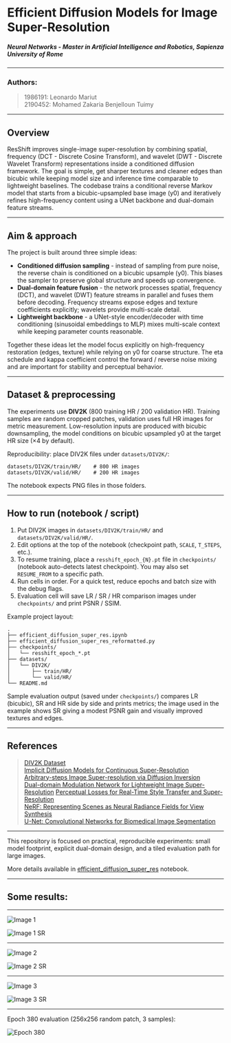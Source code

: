 # Efficient Diffusion Models for Image Super-Resolution

##### Neural Networks - Master in Artificial Intelligence and Robotics, Sapienza University of Rome

---

### Authors:
> 1986191: Leonardo Mariut \
> 2190452: Mohamed Zakaria Benjelloun Tuimy

---

## Overview

ResShift improves single-image super-resolution by combining spatial, frequency (DCT - Discrete Cosine Transform), and wavelet (DWT - Discrete Wavelet Transform) representations inside a conditioned diffusion framework. The goal is simple, get sharper textures and cleaner edges than bicubic while keeping model size and inference time comparable to lightweight baselines. The codebase trains a conditional reverse Markov model that starts from a bicubic-upsampled base image (y0) and iteratively refines high-frequency content using a UNet backbone and dual-domain feature streams.

---

## Aim & approach

The project is built around three simple ideas:

* **Conditioned diffusion sampling** - instead of sampling from pure noise, the reverse chain is conditioned on a bicubic upsample (y0). This biases the sampler to preserve global structure and speeds up convergence.
* **Dual-domain feature fusion** - the network processes spatial, frequency (DCT), and wavelet (DWT) feature streams in parallel and fuses them before decoding. Frequency streams expose edges and texture coefficients explicitly; wavelets provide multi-scale detail.
* **Lightweight backbone** - a UNet-style encoder/decoder with time conditioning (sinusoidal embeddings to MLP) mixes multi-scale context while keeping parameter counts reasonable.

Together these ideas let the model focus explicitly on high-frequency restoration (edges, texture) while relying on y0 for coarse structure. The eta schedule and kappa coefficient control the forward / reverse noise mixing and are important for stability and perceptual behavior.

---

## Dataset & preprocessing

The experiments use **DIV2K** (800 training HR / 200 validation HR). Training samples are random cropped patches, validation uses full HR images for metric measurement. Low-resolution inputs are produced with bicubic downsampling, the model conditions on bicubic upsampled y0 at the target HR size (×4 by default).

Reproducibility: place DIV2K files under `datasets/DIV2K/`:

```
datasets/DIV2K/train/HR/    # 800 HR images
datasets/DIV2K/valid/HR/    # 200 HR images
```

The notebook expects PNG files in those folders.

---

## How to run (notebook / script)

1. Put DIV2K images in `datasets/DIV2K/train/HR/` and `datasets/DIV2K/valid/HR/`.
2. Edit options at the top of the notebook (checkpoint path, `SCALE`, `T_STEPS`, etc.).
3. To resume training, place a `resshift_epoch_{N}.pt` file in `checkpoints/` (notebook auto-detects latest checkpoint). You may also set `RESUME_FROM` to a specific path.
4. Run cells in order. For a quick test, reduce epochs and batch size with the debug flags.
5. Evaluation cell will save LR / SR / HR comparison images under `checkpoints/` and print PSNR / SSIM.

Example project layout:

```
.
├── efficient_diffusion_super_res.ipynb
├── efficient_diffusion_super_res_reformatted.py
├── checkpoints/
│   └── resshift_epoch_*.pt
├── datasets/
│   └── DIV2K/
│       ├── train/HR/
│       └── valid/HR/
└── README.md
```

Sample evaluation output (saved under `checkpoints/`) compares LR (bicubic), SR and HR side by side and prints metrics; the image used in the example shows SR giving a modest PSNR gain and visually improved textures and edges.

---

## References

> [DIV2K Dataset](https://data.vision.ee.ethz.ch/cvl/DIV2K) \
> [Implicit Diffusion Models for Continuous Super-Resolution](https://arxiv.org/abs/2303.16491) \
> [Arbitrary-steps Image Super-resolution via Diffusion Inversion](https://arxiv.org/html/2412.09013v1) \
> [Dual-domain Modulation Network for Lightweight Image Super-Resolution](https://arxiv.org/abs/2503.10047) 
> [Perceptual Losses for Real-Time Style Transfer and Super-Resolution](https://arxiv.org/abs/1603.08155) \
> [NeRF: Representing Scenes as Neural Radiance Fields for View Synthesis](https://arxiv.org/abs/2003.08934) \
> [U-Net: Convolutional Networks for Biomedical Image Segmentation](https://arxiv.org/abs/1505.04597)

---

This repository is focused on practical, reproducible experiments: small model footprint, explicit dual-domain design, and a tiled evaluation path for large images.

More details available in [efficient_diffusion_super_res](efficient_diffusion_super_res.ipynb) notebook.

---

## Some results:

---

![Image 1](imgs/eval_sample_0.png)

![Image 1 SR](imgs/eval_sample_1.png)

---

![Image 2](imgs/eval_sample_2.png)

![Image 2 SR](imgs/eval_sample_3.png)

---

![Image 3](imgs/eval_sample_4.png)

![Image 3 SR](imgs/eval_sample_5.png)

---

Epoch 380 evaluation (256x256 random patch, 3 samples):

![Epoch 380](imgs/eval_epoch_380.png)